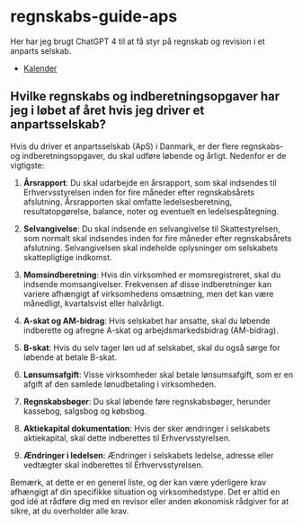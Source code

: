 # regnskabs-guide-aps

Her har jeg brugt ChatGPT 4 til at få styr på regnskab og revision i et anparts selskab.

- [Kalender](kalender.md)

## Hvilke regnskabs og indberetningsopgaver har jeg i løbet af året hvis jeg driver et anpartsselskab?

Hvis du driver et anpartsselskab (ApS) i Danmark, er der flere regnskabs- og indberetningsopgaver, du skal udføre løbende og årligt. Nedenfor er de vigtigste:

1. **Årsrapport**: Du skal udarbejde en årsrapport, som skal indsendes til Erhvervsstyrelsen inden for fire måneder efter regnskabsårets afslutning. Årsrapporten skal omfatte ledelsesberetning, resultatopgørelse, balance, noter og eventuelt en ledelsespåtegning. 

2. **Selvangivelse**: Du skal indsende en selvangivelse til Skattestyrelsen, som normalt skal indsendes inden for fire måneder efter regnskabsårets afslutning. Selvangivelsen skal indeholde oplysninger om selskabets skattepligtige indkomst.

3. **Momsindberetning**: Hvis din virksomhed er momsregistreret, skal du indsende momsangivelser. Frekvensen af disse indberetninger kan variere afhængigt af virksomhedens omsætning, men det kan være månedligt, kvartalsvist eller halvårligt.

4. **A-skat og AM-bidrag**: Hvis selskabet har ansatte, skal du løbende indberette og afregne A-skat og arbejdsmarkedsbidrag (AM-bidrag).

5. **B-skat**: Hvis du selv tager løn ud af selskabet, skal du også sørge for løbende at betale B-skat.

6. **Lønsumsafgift**: Visse virksomheder skal betale lønsumsafgift, som er en afgift af den samlede lønudbetaling i virksomheden.

7. **Regnskabsbøger**: Du skal løbende føre regnskabsbøger, herunder kassebog, salgsbog og købsbog.

8. **Aktiekapital dokumentation**: Hvis der sker ændringer i selskabets aktiekapital, skal dette indberettes til Erhvervsstyrelsen.

9. **Ændringer i ledelsen**: Ændringer i selskabets ledelse, adresse eller vedtægter skal indberettes til Erhvervsstyrelsen.

Bemærk, at dette er en generel liste, og der kan være yderligere krav afhængigt af din specifikke situation og virksomhedstype. Det er altid en god idé at rådføre dig med en revisor eller anden økonomisk rådgiver for at sikre, at du overholder alle krav.
